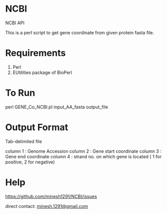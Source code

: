 NCBI
====

NCBI API

This is a perl script to get gene coordinate from given protein fasta file.

Requirements
===========

1.  Perl
2.  EUtilities package of BioPerl

To Run
======

perl GENE_Co_NCBI.pl input_AA_fasta output_file

Output Format
=============

Tab-delimited file

column 1 : Genome Accession 
column 2 : Gene start coordinate
column 3 : Gene end coordinate
column 4 : strand no. on which gene is located ( 1 for positive, 2 for negative)

Help
====
https://github.com/minesh1291/NCBI/issues

direct contact: minesh.1291@gmail.com
